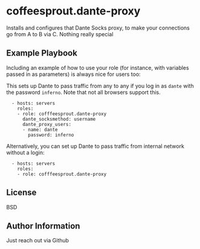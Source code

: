 coffeesprout.dante-proxy
=========

Installs and configures that Dante Socks proxy, to make your connections go from A to B via C.
Nothing really special


Example Playbook
----------------

Including an example of how to use your role (for instance, with variables passed in as parameters) is always nice for users too:


This sets up Dante to pass traffic from any to any if you log in as `dante` with the password `inferno`. Note that not all browsers support this.


      - hosts: servers
        roles:
        - role: cofffeesprout.dante-proxy
          dante_socksmethod: username 
          dante_proxy_users:
          - name: dante
            password: inferno

Alternatively, you can set up Dante to pass traffic from internal network without a login:

      - hosts: servers
        roles:
        - role: cofffeesprout.dante-proxy


License
-------

BSD

Author Information
------------------

Just reach out via Github
